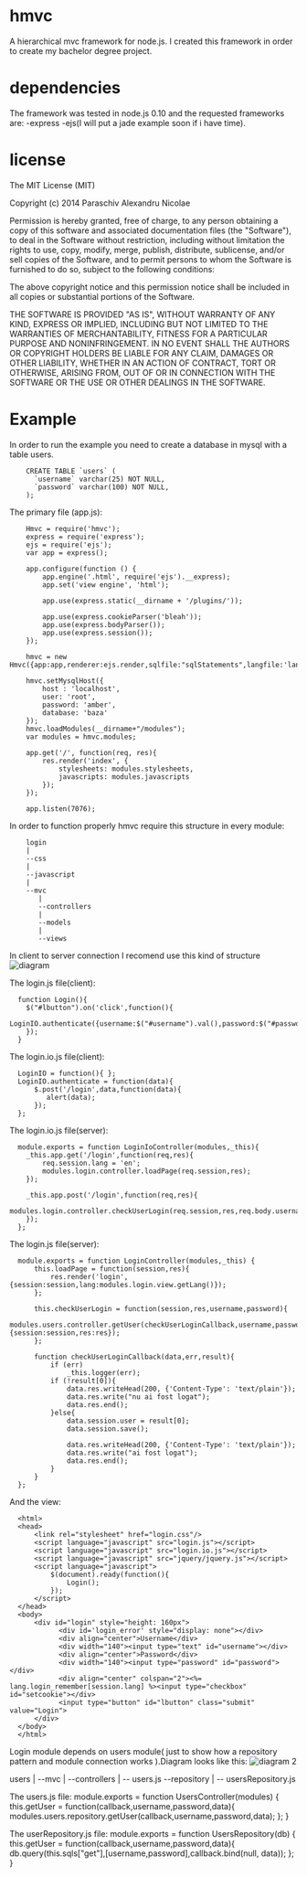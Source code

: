 hmvc
====

A hierarchical mvc framework for node.js.
I created this framework in order to create my bachelor degree project.

dependencies
====

The framework was tested in node.js 0.10 and the requested frameworks are:
  -express
  -ejs(I will put a jade example soon if i have time).

license
====

The MIT License (MIT)

Copyright (c) 2014 Paraschiv Alexandru Nicolae

Permission is hereby granted, free of charge, to any person obtaining a copy
of this software and associated documentation files (the "Software"), to deal
in the Software without restriction, including without limitation the rights
to use, copy, modify, merge, publish, distribute, sublicense, and/or sell
copies of the Software, and to permit persons to whom the Software is
furnished to do so, subject to the following conditions:

The above copyright notice and this permission notice shall be included in all
copies or substantial portions of the Software.

THE SOFTWARE IS PROVIDED "AS IS", WITHOUT WARRANTY OF ANY KIND, EXPRESS OR
IMPLIED, INCLUDING BUT NOT LIMITED TO THE WARRANTIES OF MERCHANTABILITY,
FITNESS FOR A PARTICULAR PURPOSE AND NONINFRINGEMENT. IN NO EVENT SHALL THE
AUTHORS OR COPYRIGHT HOLDERS BE LIABLE FOR ANY CLAIM, DAMAGES OR OTHER
LIABILITY, WHETHER IN AN ACTION OF CONTRACT, TORT OR OTHERWISE, ARISING FROM,
OUT OF OR IN CONNECTION WITH THE SOFTWARE OR THE USE OR OTHER DEALINGS IN THE
SOFTWARE.

Example
====

In order to run the example you need to create a database in mysql with a table users.

        CREATE TABLE `users` (
          `username` varchar(25) NOT NULL,
          `password` varchar(100) NOT NULL,
        );
        
The primary file (app.js):

        Hmvc = require('hmvc');
        express = require('express');
        ejs = require('ejs');
        var app = express();
        
        app.configure(function () {
            app.engine('.html', require('ejs').__express);
            app.set('view engine', 'html');
        
            app.use(express.static(__dirname + '/plugins/'));
        
            app.use(express.cookieParser('bleah'));
            app.use(express.bodyParser());
            app.use(express.session());
        });
        
        hmvc = new Hmvc({app:app,renderer:ejs.render,sqlfile:"sqlStatements",langfile:'lang'});
        
        hmvc.setMysqlHost({
            host : 'localhost',
            user: 'root',
            password: 'amber',
            database: 'baza'
        });
        hmvc.loadModules(__dirname+"/modules");
        var modules = hmvc.modules;
        
        app.get('/', function(req, res){
            res.render('index', {
                stylesheets: modules.stylesheets,
                javascripts: modules.javascripts
            });
        });
        
        app.listen(7076);
  
  In order to function properly hmvc require this structure in every module:
       
        login
        |
        --css
        |
        --javascript
        |
        --mvc
           |
           --controllers
           |
           --models
           |
           --views
       
  In client to server connection I recomend use this kind of structure
        ![diagram](diagram.png "diagram")
  
  The login.js file(client):
      
      function Login(){
        $("#lbutton").on('click',function(){
          LoginIO.authenticate({username:$("#username").val(),password:$("#password").val()});
        });
      }
      
  The login.io.js file(client):
      
      LoginIO = function(){ };
      LoginIO.authenticate = function(data){
          $.post('/login',data,function(data){
             alert(data);
          });
      };
      
  The login.io.js file(server):
    
      module.exports = function LoginIoController(modules,_this){
        _this.app.get('/login',function(req,res){
            req.session.lang = 'en';
            modules.login.controller.loadPage(req.session,res);
        });
    
        _this.app.post('/login',function(req,res){
            modules.login.controller.checkUserLogin(req.session,res,req.body.username,req.body.password);
        });
      };
      
  The login.js file(server):
      
      module.exports = function LoginController(modules,_this) {
          this.loadPage = function(session,res){
              res.render('login',{session:session,lang:modules.login.view.getLang()});
          };
      
          this.checkUserLogin = function(session,res,username,password){
              modules.users.controller.getUser(checkUserLoginCallback,username,password,{session:session,res:res});
          };
      
          function checkUserLoginCallback(data,err,result){
              if (err)
                  _this.logger(err);
              if (!result[0]){
                  data.res.writeHead(200, {'Content-Type': 'text/plain'});
                  data.res.write("nu ai fost logat");
                  data.res.end();
              }else{
                  data.session.user = result[0];
                  data.session.save();
      
                  data.res.writeHead(200, {'Content-Type': 'text/plain'});
                  data.res.write("ai fost logat");
                  data.res.end();
              }
          }
      };
      
  And the view:
      
      <html>
      <head>
          <link rel="stylesheet" href="login.css"/>
          <script language="javascript" src="login.js"></script>
          <script language="javascript" src="login.io.js"></script>
          <script language="javascript" src="jquery/jquery.js"></script>
          <script language="javascript">
              $(document).ready(function(){
                  Login();
              });
          </script>
      </head>
      <body>
          <div id="login" style="height: 160px">
                <div id='login_error' style="display: none"></div>
                <div align="center">Username</div>
                <div width="140"><input type="text" id="username"></div>
                <div align="center">Password</div>
                <div width="140"><input type="password" id="password"></div>
                <div align="center" colspan="2"><%= lang.login_remember[session.lang] %><input type="checkbox" id="setcookie"></div>
                <input type="button" id="lbutton" class="submit" value="Login">
          </div>
      </body>
      </html>
      
  Login module depends on users module( just to show how a repository pattern and module connection works ).Diagram looks like this:
        ![diagram 2](diagram2.png "diagram 2")
  
  users
  |
  --mvc
    |
    --controllers
      |
      -- users.js
    --repository
      |
      -- usersRepository.js
  
  The users.js file:
      module.exports = function UsersController(modules) {
        this.getUser = function(callback,username,password,data){
            modules.users.repository.getUser(callback,username,password,data);
        };
      }
      
  The userRepository.js file:
      module.exports = function UsersRepository(db) {
        this.getUser = function(callback,username,password,data){
            db.query(this.sqls["get"],[username,password],callback.bind(null, data));
        };
      }
  
